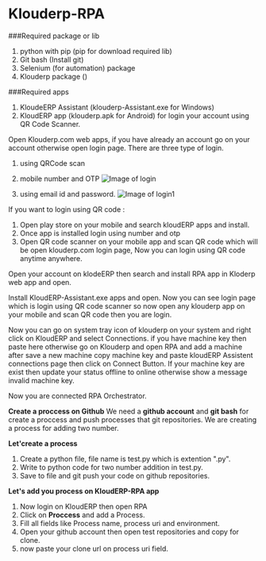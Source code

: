 # Klouderp-RPA

###Required package or lib

1. python with pip (pip for download required lib)
2. Git bash (Install git)
3. Selenium (for automation) package
4. Klouderp package ()

###Required apps

1. KloudeERP Assistant (klouderp-Assistant.exe for Windows)
2. KloudERP app (klouderp.apk for Android) for login your account using QR Code Scanner.

Open Klouderp.com web apps, if you have already an account go on your account otherwise open login page. There are three type of login.
1.  using QRCode scan    
2.  mobile number and OTP 
    ![Image of login](https://user-images.githubusercontent.com/10446918/116033685-79d52000-a67f-11eb-9751-60107613cca0.png)
    
 3. using email id and password.
    ![Image of login1](https://user-images.githubusercontent.com/10446918/116033772-a4bf7400-a67f-11eb-947d-e6374eb5e358.png)

If you want to login using QR code :
1.  Open play store on your mobile and search kloudERP apps and install. 
2.  Once app is installed login using number and otp    
3.  Open QR code scanner on your mobile app and scan QR code which will be open klouderp.com login page, Now you can login using QR code anytime anywhere.

Open your account on klodeERP then search and install RPA app in Kloderp web app and open.

Install KloudERP-Assistant.exe apps and open. Now you can see login page which is login using QR code scanner so now open any klouderp app on your mobile and scan QR code then    you are login.

Now you can go on system tray icon of klouderp on your system and right click on KloudERP and select Connections. if you have machine key then paste here otherwise go on          Klouderp and open RPA and add a machine after save a new machine copy machine key and paste kloudERP Assistent connections page then click on Connect Button. If your machine key are exist then update your status offline to online otherwise show a message invalid machine key.

Now you are connected RPA Orchestrator.

**Create a proccess on Github**
We need a **github account** and **git bash** for create a proccess and push processes that git repositories.
We are creating a process for adding two number.

**Let'create a process**
1. Create a python file, file name is test.py which is extention ".py".
2. Write to python code for two number addition in test.py.
3. Save to file and git push your code on github repositories.

**Let's add you process on KloudERP-RPA app**
1. Now login on KloudERP then open RPA
2. Click on **Proccess** and add a Process.
3. Fill all fields like Process name, process uri and environment.
4. Open your github account then open test repositories and copy for clone.
5. now paste your clone url on process uri field.
